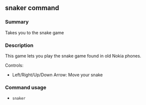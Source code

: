 ## snaker command

### Summary

Takes you to the snake game

### Description

This game lets you play the snake game found in old Nokia phones.

Controls:
  * Left/Right/Up/Down Arrow: Move your snake

### Command usage

* `snaker`